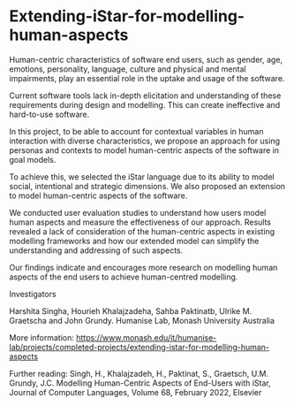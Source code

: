 # Extending-iStar-for-modelling-human-aspects

Human-centric characteristics of software end users, such as gender, age, emotions, personality, language, culture and physical and mental impairments, play an essential role in the uptake and usage of the software.

Current software tools lack in-depth elicitation and understanding of these requirements during design and modelling. This can create ineffective and hard-to-use software.

In this project, to be able to account for contextual variables in human interaction with diverse characteristics, we propose an approach for using personas and contexts to model human-centric aspects of the software in goal models.

To achieve this, we selected the iStar language due to its ability to model social, intentional and strategic dimensions. We also proposed an extension to model human-centric aspects of the software.

We conducted user evaluation studies to understand how users model human aspects and measure the effectiveness of our approach. Results revealed a lack of consideration of the human-centric aspects in existing modelling frameworks and how our extended model can simplify the understanding and addressing of such aspects.

Our findings indicate and encourages more research on modelling human aspects of the end users to achieve human-centred modelling.

Investigators

Harshita Singha, Hourieh Khalajzadeha, Sahba Paktinatb, Ulrike M. Graetscha and John Grundy. Humanise Lab, Monash University Australia

More information: https://www.monash.edu/it/humanise-lab/projects/completed-projects/extending-istar-for-modelling-human-aspects

Further reading: Singh, H., Khalajzadeh, H., Paktinat, S., Graetsch, U.M. Grundy, J.C. Modelling Human-Centric Aspects of End-Users with iStar, Journal of Computer Languages, Volume 68, February 2022, Elsevier

